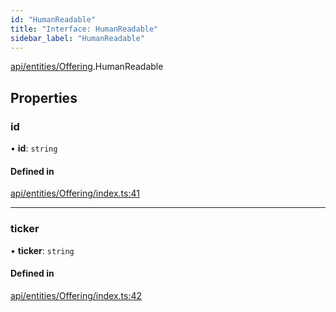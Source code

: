 ```yaml
---
id: "HumanReadable"
title: "Interface: HumanReadable"
sidebar_label: "HumanReadable"
---
```


[api/entities/Offering](../../../../../modules/API/Entities/Offering/Offering.md).HumanReadable

## Properties

### id

• **id**: `string`

#### Defined in

[api/entities/Offering/index.ts:41](https://github.com/PolymeshAssociation/polymesh-sdk/blob/95e180d2/src/api/entities/Offering/index.ts#L41)

___

### ticker

• **ticker**: `string`

#### Defined in

[api/entities/Offering/index.ts:42](https://github.com/PolymeshAssociation/polymesh-sdk/blob/95e180d2/src/api/entities/Offering/index.ts#L42)
